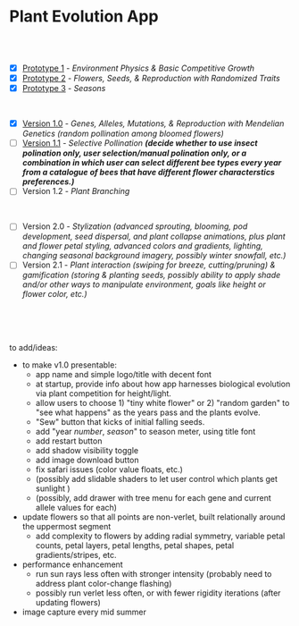 # Plant Evolution App

<br>
<br>

- [X] [Prototype 1](https://github.com/matthewmain/plant_evolution_app/tree/master/prototypes/prototype_1) - _Environment Physics & Basic Competitive Growth_  
- [X] [Prototype 2](https://github.com/matthewmain/plant_evolution_app/tree/master/prototypes/prototype_2) - _Flowers, Seeds, & Reproduction with Randomized Traits_  
- [X] [Prototype 3](https://github.com/matthewmain/plant_evolution_app/tree/master/prototypes/prototype_3) - _Seasons_

<br>

- [X] [Version 1.0](https://github.com/matthewmain/plant_evolution_app/tree/master/builds/v1.0) - _Genes, Alleles, Mutations, & Reproduction with Mendelian Genetics (random pollination among bloomed flowers)_
- [ ] [Version 1.1](https://github.com/matthewmain/plant_evolution_app/tree/master/builds/v1.1) - _Selective Pollination_ _**(decide whether to use insect polination only, user selection/manual polination only, or a combination in which user can select different bee types every year from a catalogue of bees that have different flower characterstics preferences.)**_
- [ ] Version 1.2 - _Plant Branching_

<br>

- [ ] Version 2.0 - _Stylization (advanced sprouting, blooming, pod development, seed dispersal, and plant collapse animations, plus plant and flower petal styling, advanced colors and gradients, lighting, changing seasonal background imagery, possibly winter snowfall, etc.)_ 
- [ ] Version 2.1 - _Plant interaction (swiping for breeze, cutting/pruning) & gamification (storing & planting seeds, possibly ability to apply shade and/or other ways to manipulate environment, goals like height or flower color, etc.)_

<br>
<br>
<br>

to add/ideas:

 - to make v1.0 presentable: 
   - app name and simple logo/title with decent font
   - at startup, provide info about how app harnesses biological evolution via plant competition for height/light.
   - allow users to choose 1) "tiny white flower" or 2) "random garden" to "see what happens" as the years pass and the plants evolve.
   - "Sew" button that kicks of initial falling seeds.
   - add "year _number_, _season_" to season meter, using title font 
   - add restart button
   - add shadow visibility toggle
   - add image download button
   - fix safari issues (color value floats, etc.)
   - (possibly add slidable shaders to let user control which plants get sunlight )
   - (possibly, add drawer with tree menu for each gene and current allele values for each)
 - update flowers so that all points are non-verlet, built relationally around the uppermost segment
   - add complexity to flowers by adding radial symmetry, variable petal counts, petal layers, petal lengths, petal shapes, petal gradients/stripes, etc.
 - performance enhancement
   - run sun rays less often with stronger intensity (probably need to address plant color-change flashing)
   - possibly run verlet less often, or with fewer rigidity iterations (after updating flowers)
 - image capture every mid summer
